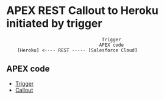 # APEX REST Callout to Heroku initiated by trigger


```
                                   Trigger
                                  APEX code
    [Heroku] <---- REST ----- [Salesforce Cloud]

```

## APEX code

- [Trigger](https://github.com/araobp/sfdc-demo/blob/main/connected_app/apex/force-app/main/default/triggers/BoxTrigger.trigger)
- [Callout](https://github.com/araobp/sfdc-demo/blob/main/connected_app/apex/force-app/main/default/classes/CalloutToHeroku.cls)

